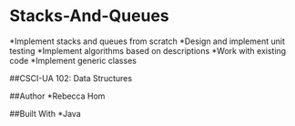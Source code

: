 # Stacks-And-Queues
*Implement stacks and queues from scratch
*Design and implement unit testing
*Implement algorithms based on descriptions
*Work with existing code
*Implement generic classes

##CSCI-UA 102: Data Structures

##Author
*Rebecca Hom

##Built With
*Java
